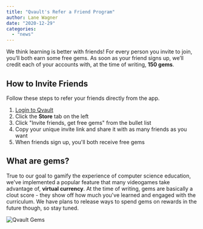 ```yaml
---
title: "Qvault's Refer a Friend Program"
author: Lane Wagner
date: "2020-12-29"
categories: 
  - "news"
---
```


We think learning is better with friends! For every person you invite to join, you’ll both earn some free gems. As soon as your friend signs up, we’ll credit each of your accounts with, at the time of writing, **150 gems**.

## How to Invite Friends

Follow these steps to refer your friends directly from the app.

1. [Login to Qvault](https://app.qvault.io/)
2. Click the **Store** tab on the left
3. Click "Invite friends, get free gems" from the bullet list
4. Copy your unique invite link and share it with as many friends as you want
5. When friends sign up, you'll both receive free gems

## What are gems?

True to our goal to gamify the experience of computer science education, we've implemented a popular feature that many videogames take advantage of, **virtual currency**. At the time of writing, gems are basically a clout score - they show off how much you've learned and engaged with the curriculum. We have plans to release ways to spend gems on rewards in the future though, so stay tuned.

![Qvault Gems](/img/gem-3.a9c3dec3-300x300.png)
